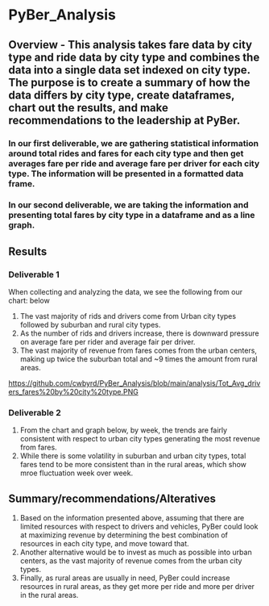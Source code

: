 # PyBer_Analysis
## Overview - This analysis takes fare data by city type and ride data by city type and combines the data into a single data set indexed on city type. The purpose is to create a summary of how the data differs by city type, create dataframes, chart out the results, and make recommendations to the leadership at PyBer. 
### In our first deliverable, we are gathering statistical information around total rides and fares for each city type and then get averages fare per ride and average fare per driver for each city type. The information will be presented in a formatted data frame. 
### In our second deliverable, we are taking the information and presenting total fares by city type in a dataframe and as a line graph. 

## Results
### Deliverable 1 
When collecting and analyzing the data, we see the following from our chart: below
1. The vast majority of rids and drivers come from Urban city types followed by suburban and rural city types. 
2. As the number of rids and drivers increase, there is downward pressure on average fare per rider and average fair per driver. 
3. The vast majority of revenue from fares comes from the urban centers, making up twice the suburban total and ~9 times the amount from rural areas. 

https://github.com/cwbyrd/PyBer_Analysis/blob/main/analysis/Tot_Avg_drivers_fares%20by%20city%20type.PNG

### Deliverable 2
1. From the chart and graph below, by week, the trends are fairly consistent with respect to urban city types generating the most revenue from fares. 
2. While there is some volatility in suburban and urban city types, total fares tend to be more consistent than in the rural areas, which show mroe fluctuation week over week. 


## Summary/recommendations/Alteratives
1. Based on the information presented above, assuming that there are limited resources with respect to drivers and vehicles, PyBer could look at maximizing revenue by determining the best combination of resources in each city type, and move toward that. 
2. Another alternative would be to invest as much as possible into urban centers, as the vast majority of revenue comes from the urban city types. 
3. Finally, as rural areas are usually in need, PyBer could increase resources in rural areas, as they get more per ride and more per driver in the rural areas. 
